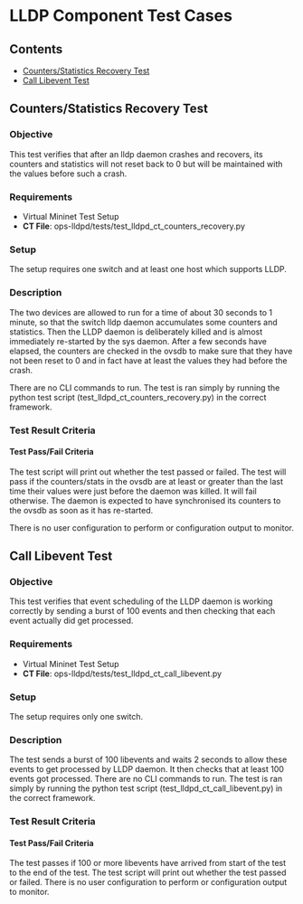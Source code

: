 
# LLDP Component Test Cases

## Contents

- [Counters/Statistics Recovery Test](#create-vlan-interface)
- [Call Libevent Test](#add-ipv4-address)

##  Counters/Statistics Recovery Test

### Objective

This test verifies that after an lldp daemon crashes and recovers,
its counters and statistics will not reset back to 0 but
will be maintained with the values before such a crash.

### Requirements

- Virtual Mininet Test Setup
- **CT File**: ops-lldpd/tests/test_lldpd_ct_counters_recovery.py

### Setup

The setup requires one switch and at least one host which supports
LLDP.

### Description

The two devices are allowed to run for a time of about 30 seconds
to 1 minute, so that the switch lldp daemon accumulates some
counters and statistics.  Then the LLDP daemon is deliberately killed
and is almost immediately re-started by the sys daemon.  After a few
seconds have elapsed, the counters are checked in the ovsdb to make
sure that they have not been reset to 0 and in fact have at least the
values they had before the crash.

There are no CLI commands to run.  The test is ran simply by running
the python test script (test_lldpd_ct_counters_recovery.py) in the
correct framework.

### Test Result Criteria

#### Test Pass/Fail Criteria

The test script will print out whether the test passed or failed.
The test will pass if the counters/stats in the ovsdb are at least
or greater than the last time their values were just before the
daemon was killed.  It will fail otherwise.  The daemon is expected
to have synchronised its counters to the ovsdb as soon as it has
re-started.

There is no user configuration to perform or configuration output
to monitor.

## Call Libevent Test

### Objective

This test verifies that event scheduling of the LLDP daemon is working
correctly by sending a burst of 100 events and then checking that
each event actually did get processed.

### Requirements

- Virtual Mininet Test Setup
- **CT File**: ops-lldpd/tests/test_lldpd_ct_call_libevent.py

### Setup

The setup requires only one switch.

### Description

The test sends a burst of 100 libevents and waits 2 seconds to allow
these events to get processed by LLDP daemon. It then checks that at
least 100 events got processed.
There are no CLI commands to run.  The test is ran simply by running
the python test script (test_lldpd_ct_call_libevent.py) in the correct
framework.

### Test Result Criteria

#### Test Pass/Fail Criteria

The test passes if 100 or more libevents have arrived from start
of the test to the end of the test.
The test script will print out whether the test passed or failed.
There is no user configuration to perform or configuration output
to monitor.
